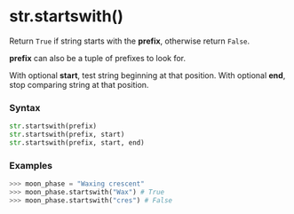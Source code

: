 # str.startswith()

Return `True` if string starts with the **prefix**, otherwise return `False`.

**prefix** can also be a tuple of prefixes to look for.

With optional **start**, test string beginning at that position. With optional **end**, stop comparing string at that position.

### Syntax

```python
str.startswith(prefix)
str.startswith(prefix, start)
str.startswith(prefix, start, end)
```

### Examples

```python
>>> moon_phase = "Waxing crescent"
>>> moon_phase.startswith("Wax") # True
>>> moon_phase.startswith("cres") # False
```
